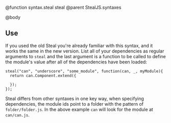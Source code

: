 @function syntax.steal steal 
@parent StealJS.syntaxes

@body

## Use

If you used the old Steal you're already familiar with this syntax, 
and it works the same in the new version. List all of your dependencies as regular 
arguments to `steal` and the last argument is a function to be called to define the module's 
value after all of the dependencies have been loaded:

    steal("can", "underscore", "some_module", function(can, _, myModule){
      return can.Component.extend({
       
      });
    });

Steal differs from other syntaxes in one key way, when specifying dependencies, 
the module ids point to a folder with the pattern of `folder/folder.js`. 
In the above example `can` will look for the module at `can/can.js`.
